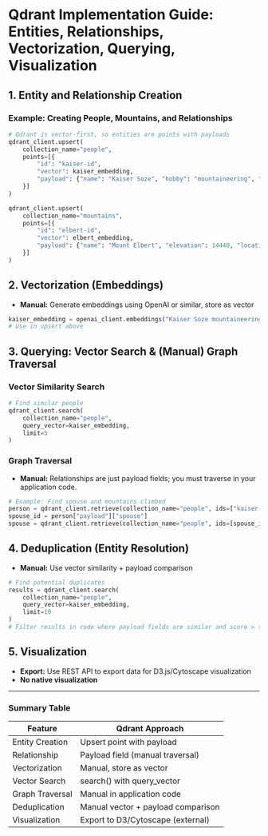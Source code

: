 # Qdrant Implementation Guide: Entities, Relationships, Vectorization, Querying, Visualization

## 1. Entity and Relationship Creation

### Example: Creating People, Mountains, and Relationships
```python
# Qdrant is vector-first, so entities are points with payloads
qdrant_client.upsert(
    collection_name="people",
    points=[{
        "id": "kaiser-id",
        "vector": kaiser_embedding,
        "payload": {"name": "Kaiser Soze", "hobby": "mountaineering", "location": "Colorado", "spouse": "nancy-id"}
    }]
)

qdrant_client.upsert(
    collection_name="mountains",
    points=[{
        "id": "elbert-id",
        "vector": elbert_embedding,
        "payload": {"name": "Mount Elbert", "elevation": 14440, "location": "Colorado"}
    }]
)
```

## 2. Vectorization (Embeddings)

- **Manual:** Generate embeddings using OpenAI or similar, store as vector

```python
kaiser_embedding = openai_client.embeddings("Kaiser Soze mountaineering Colorado")
# Use in upsert above
```

## 3. Querying: Vector Search & (Manual) Graph Traversal

### Vector Similarity Search
```python
# Find similar people
qdrant_client.search(
    collection_name="people",
    query_vector=kaiser_embedding,
    limit=5
)
```

### Graph Traversal
- **Manual:** Relationships are just payload fields; you must traverse in your application code.

```python
# Example: Find spouse and mountains climbed
person = qdrant_client.retrieve(collection_name="people", ids=["kaiser-id"])[0]
spouse_id = person["payload"]["spouse"]
spouse = qdrant_client.retrieve(collection_name="people", ids=[spouse_id])[0]
```

## 4. Deduplication (Entity Resolution)

- **Manual:** Use vector similarity + payload comparison

```python
# Find potential duplicates
results = qdrant_client.search(
    collection_name="people",
    query_vector=kaiser_embedding,
    limit=10
)
# Filter results in code where payload fields are similar and score > threshold
```

## 5. Visualization

- **Export:** Use REST API to export data for D3.js/Cytoscape visualization
- **No native visualization**

---

### Summary Table
| Feature            | Qdrant Approach                                      |
|--------------------|-----------------------------------------------------|
| Entity Creation    | Upsert point with payload                            |
| Relationship      | Payload field (manual traversal)                     |
| Vectorization     | Manual, store as vector                              |
| Vector Search     | search() with query_vector                            |
| Graph Traversal   | Manual in application code                           |
| Deduplication     | Manual vector + payload comparison                   |
| Visualization     | Export to D3/Cytoscape (external)                    |
